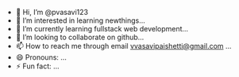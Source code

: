 - 👋 Hi, I’m @pvasavi123
- 👀 I’m interested in learning newthings...
- 🌱 I’m currently learning fullstack web development...
- 💞️ I’m looking to collaborate on github...
- 📫 How to reach me through email vvasavipaishetti@gmail.com ...
- 😄 Pronouns: ...
- ⚡ Fun fact: ...

<!---
pvasavi123/pvasavi123 is a ✨ special ✨ repository because its `README.md` (this file) appears on your GitHub profile.
You can click the Preview link to take a look at your changes.
--->
